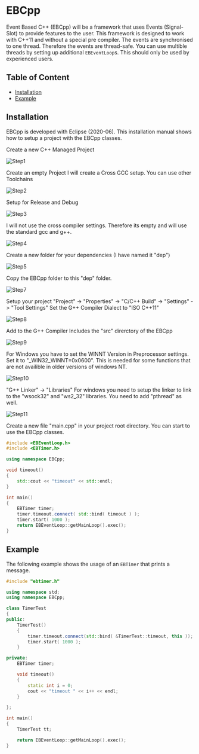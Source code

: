 # EBCpp

Event Based C++ (EBCpp) will be a framework that uses Events (Signal-Slot) to provide features to the user. This framework is designed to work with C++11 and without a special pre compiler. 
The events are synchronised to one thread. Therefore the events are thread-safe. You can use multible threads by setting up additional `EBEventLoop`s. This should only be used by experienced users.

## Table of Content
* [Installation](#installation)
* [Example](#example)


## Installation

EBCpp is developed with Eclipse (2020-06). This installation manual shows how to setup a project with the EBCpp classes.

Create a new C++ Managed Project

![Step1](https://github.com/Tropby/EBCpp/blob/master/img/installation_1.PNG)

Create an empty Project
I will create a Cross GCC setup. You can use other Toolchains

![Step2](https://github.com/Tropby/EBCpp/blob/master/img/installation_2.PNG)

Setup for Release and Debug

![Step3](https://github.com/Tropby/EBCpp/blob/master/img/installation_3.PNG)

I will not use the cross compiler settings.
Therefore its empty and will use the standard gcc and g++.

![Step4](https://github.com/Tropby/EBCpp/blob/master/img/installation_4.PNG)

Create a new folder for your dependencies (I have named it "dep")

![Step5](https://github.com/Tropby/EBCpp/blob/master/img/installation_5.PNG)

Copy the EBCpp folder to this "dep" folder.

![Step7](https://github.com/Tropby/EBCpp/blob/master/img/installation_7.PNG)

Setup your project "Project" -> "Properties" -> "C/C++ Build" -> "Settings" -> "Tool Settings"
Set the G++ Compiler Dialect to "ISO C++11"

![Step8](https://github.com/Tropby/EBCpp/blob/master/img/installation_8.PNG)

Add to the G++ Compiler Includes the "src" direrctory of the EBCpp

![Step9](https://github.com/Tropby/EBCpp/blob/master/img/installation_9.PNG)

For Windows you have to set the WINNT Version in Preprocessor settings.
Set it to "_WIN32_WINNT=0x0600". This is needed for some functions that are not availible in older versions of windows NT.

![Step10](https://github.com/Tropby/EBCpp/blob/master/img/installation_10.PNG)

"G++ Linker" -> "Libraries"
For windows you need to setup the linker to link to the "wsock32" and "ws2_32" libraries.
You need to add "pthread" as well. 

![Step11](https://github.com/Tropby/EBCpp/blob/master/img/installation_11.PNG)

Create a new file "main.cpp" in your project root directory.
You can start to use the EBCpp classes.

```C++
#include <EBEventLoop.h>
#include <EBTimer.h>

using namespace EBCpp;

void timeout()
{
	std::cout << "timeout" << std::endl;
}

int main()
{
	EBTimer timer;
	timer.timeout.connect( std::bind( timeout ) );
	timer.start( 1000 );
	return EBEventLoop::getMainLoop().exec();
}
```


## Example

The following example shows the usage of an `EBTimer` that prints a message.

```c++
#include "ebtimer.h"

using namespace std;
using namespace EBCpp;

class TimerTest
{
public:
	TimerTest()
	{
		timer.timeout.connect(std::bind( &TimerTest::timeout, this ));
		timer.start( 1000 );
	}

private:
    EBTimer timer;

	void timeout()
	{
		static int i = 0;
		cout << "timeout " << i++ << endl;
	}

};

int main()
{
	TimerTest tt;

    return EBEventLoop::getMainLoop().exec();
}
```
